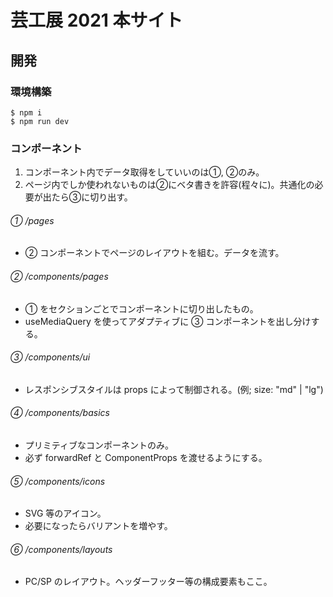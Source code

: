 # 芸工展 2021 本サイト

## 開発

### 環境構築

```
$ npm i
$ npm run dev
```




### コンポーネント
1. コンポーネント内でデータ取得をしていいのは①, ②のみ。
2. ページ内でしか使われないものは②にベタ書きを許容(程々に)。共通化の必要が出たら③に切り出す。

###### ① /pages
- ② コンポーネントでページのレイアウトを組む。データを流す。

###### ② /components/pages

- ① をセクションごとでコンポーネントに切り出したもの。
- useMediaQuery を使ってアダプティブに ③ コンポーネントを出し分けする。

###### ③ /components/ui

- レスポンシブスタイルは props によって制御される。(例; size: "md" | "lg")

###### ④ /components/basics

- プリミティブなコンポーネントのみ。
- 必ず forwardRef と ComponentProps を渡せるようにする。


###### ⑤ /components/icons

- SVG 等のアイコン。
- 必要になったらバリアントを増やす。


###### ⑥ /components/layouts

- PC/SP のレイアウト。ヘッダーフッター等の構成要素もここ。

